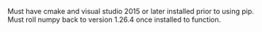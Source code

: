 Must have cmake and visual studio 2015 or later installed prior to using pip.
Must roll numpy back to version 1.26.4 once installed to function.